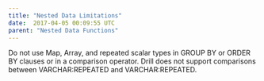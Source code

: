 ```yaml
---
title: "Nested Data Limitations"
date:  2017-04-05 00:09:55 UTC  
parent: "Nested Data Functions"
---
```

Do not use Map, Array, and repeated scalar types in GROUP BY or ORDER BY clauses or in a comparison operator. Drill does not support comparisons between VARCHAR:REPEATED and VARCHAR:REPEATED.
